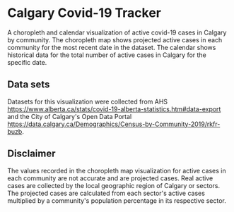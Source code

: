 # Calgary Covid-19 Tracker
A choropleth and calendar visualization of active covid-19 cases in Calgary by community. The choropleth map shows projected active cases in each community for the most recent date in the dataset. The calendar shows historical data for the total number of active cases in Calgary for the specific date.

## Data sets
Datasets for this visualization were collected from AHS https://www.alberta.ca/stats/covid-19-alberta-statistics.htm#data-export and the City  of Calgary's Open Data Portal https://data.calgary.ca/Demographics/Census-by-Community-2019/rkfr-buzb.

## Disclaimer
The values recorded in the choropleth map visualization for active cases in each community are not accurate and are projected cases. Real active cases are collected by the local geographic region of Calgary or sectors. The projected cases are calculated from each sector's active cases multiplied by a community's population percentage in its respective sector.

